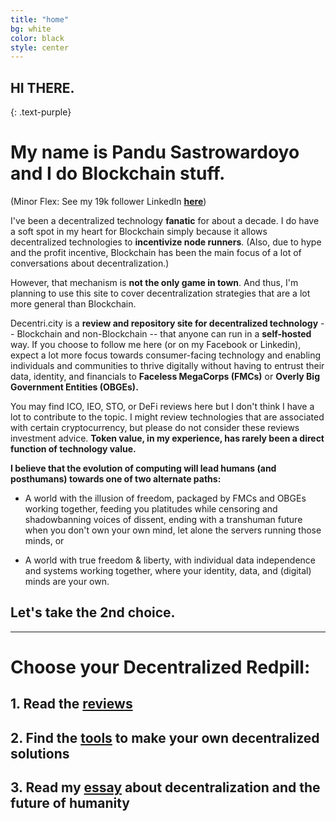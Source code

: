 ```yaml
---
title: "home"
bg: white
color: black
style: center
---
```


## HI THERE.
{: .text-purple}

# My name is Pandu Sastrowardoyo and I do Blockchain stuff.

(Minor Flex: See my 19k follower LinkedIn [**here**](http://linkedin.com/in/wpandu))

I've been a decentralized technology **fanatic** for about a decade. I do have a soft spot in my heart for Blockchain simply because it allows decentralized technologies to **incentivize node runners**. (Also, due to hype and the profit incentive, Blockchain has been the main focus of a lot of conversations about decentralization.)

However, that mechanism is **not the only game in town**. And thus, I'm planning to use this site to cover decentralization strategies that are a lot more general than Blockchain.

Decentri.city is a **review and repository site for decentralized technology** -- Blockchain and non-Blockchain -- that anyone can run in a **self-hosted** way. If you choose to follow me here (or on my Facebook or Linkedin), expect a lot more focus towards consumer-facing technology and enabling individuals and communities to thrive digitally without having to entrust their data, identity, and financials to **Faceless MegaCorps (FMCs)** or **Overly Big Government Entities (OBGEs).**

You may find ICO, IEO, STO, or DeFi reviews here but I don't think I have a lot to contribute to the topic. I might review technologies that are associated with certain cryptocurrency, but please do not consider these reviews investment advice. **Token value, in my experience, has rarely been a direct function of technology value.**

**I believe that the evolution of computing will lead humans (and posthumans) towards one of two alternate paths:**

- A world with the illusion of freedom, packaged by FMCs and OBGEs working together, feeding you platitudes while censoring and shadowbanning voices of dissent, ending with a transhuman future when you don't own your own mind, let alone the servers running those minds, or

- A world with true freedom & liberty, with individual data independence and systems working together, where your identity, data, and (digital) minds are your own.

## Let's take the 2nd choice.


-------------------------

# Choose your Decentralized Redpill:
## 1. Read the [**reviews**](#reviews)
## 2. Find the [**tools**](#tools) to make your own decentralized solutions
## 3. Read my [**essay**](#essay) about decentralization and the future of humanity


